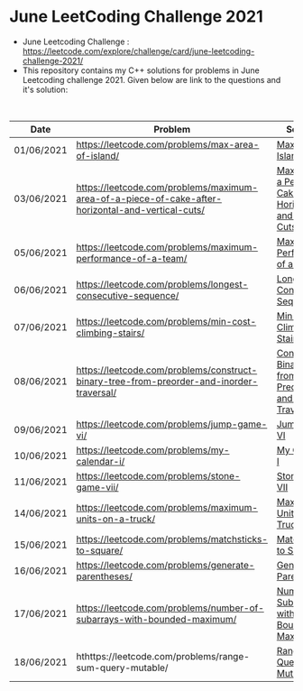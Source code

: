 # June LeetCoding Challenge 2021
* June Leetcoding Challenge : https://leetcode.com/explore/challenge/card/june-leetcoding-challenge-2021/
* This repository contains my C++ solutions for problems in June Leetcoding challenge 2021. Given below are link to the questions and it's solution:
<br />

| Date | Problem | Solution | Difficulty |
| --- | --- | --- | --- |
| 01/06/2021 | https://leetcode.com/problems/max-area-of-island/ | [Max Area of Island](https://github.com/mohammedismailb18/LeetCode/blob/main/June%20LeetCode%20Challenge%202021/01_Max_Area_of_Island.cpp) | ![Medium](https://img.shields.io/badge/Medium-f0ad4e.svg?style=flat) |
| 03/06/2021 | https://leetcode.com/problems/maximum-area-of-a-piece-of-cake-after-horizontal-and-vertical-cuts/ | [Max Area of a Peice of Cake After Horizontal and Vertical Cuts](https://github.com/mohammedismailb18/LeetCode/blob/main/June%20LeetCode%20Challenge%202021/03_Maximum_Area_of_a_Piece_of_Cake_After_Horizontal_and_Vertical_Cuts.cpp) | ![Medium](https://img.shields.io/badge/Medium-f0ad4e.svg?style=flat) |
| 05/06/2021 | https://leetcode.com/problems/maximum-performance-of-a-team/ | [Maximum Performance of a Team](https://github.com/mohammedismailb18/LeetCode/blob/main/June%20LeetCode%20Challenge%202021/05_Maximum_Performance_of_a_Team.cpp) | ![Hard](https://img.shields.io/badge/Hard-d9534f.svg?style=flat) |
| 06/06/2021 | https://leetcode.com/problems/longest-consecutive-sequence/ | [Longest Consecutive Sequence](https://github.com/mohammedismailb18/LeetCode/blob/main/June%20LeetCode%20Challenge%202021/06_Longest_Consecutive_Sequence.cpp) | ![Medium](https://img.shields.io/badge/Medium-f0ad4e.svg?style=flat) |
| 07/06/2021 | https://leetcode.com/problems/min-cost-climbing-stairs/ | [Min Cost Climbing Stairs](https://github.com/mohammedismailb18/LeetCode/blob/main/June%20LeetCode%20Challenge%202021/07_Min_Cost_Climbing_Stairs.cpp) | ![Easy](https://img.shields.io/badge/Easy-5cb85c.svg?style=flat) |
| 08/06/2021 | https://leetcode.com/problems/construct-binary-tree-from-preorder-and-inorder-traversal/ | [Construct Binary Tree from Preorder and Inorder Traversal](https://github.com/mohammedismailb18/LeetCode/blob/main/June%20LeetCode%20Challenge%202021/08_Construct_Binary_Tree_from_Preorder_and_Inorder_Traversal.cpp) | ![Medium](https://img.shields.io/badge/Medium-f0ad4e.svg?style=flat) |
| 09/06/2021 | https://leetcode.com/problems/jump-game-vi/ | [Jump Game VI](https://github.com/mohammedismailb18/LeetCode/blob/main/June%20LeetCode%20Challenge%202021/09_Jump_Game_VI.cpp) | ![Medium](https://img.shields.io/badge/Medium-f0ad4e.svg?style=flat) |
| 10/06/2021 | https://leetcode.com/problems/my-calendar-i/ | [My Calendar I](https://github.com/mohammedismailb18/LeetCode/blob/main/June%20LeetCode%20Challenge%202021/10_My_Calendar_I.cpp) | ![Medium](https://img.shields.io/badge/Medium-f0ad4e.svg?style=flat) |
| 11/06/2021 | https://leetcode.com/problems/stone-game-vii/ | [Stone Game VII](https://github.com/mohammedismailb18/LeetCode/blob/main/June%20LeetCode%20Challenge%202021/11_Stone_Game_VII.cpp) | ![Medium](https://img.shields.io/badge/Medium-f0ad4e.svg?style=flat) |
| 14/06/2021 | https://leetcode.com/problems/maximum-units-on-a-truck/ | [Maximum Units on a Truck](https://github.com/mohammedismailb18/LeetCode/blob/main/June%20LeetCode%20Challenge%202021/14_Maximum_Units_on_a_Truck.cpp) | ![Easy](https://img.shields.io/badge/Easy-5cb85c.svg?style=flat) |
| 15/06/2021 | https://leetcode.com/problems/matchsticks-to-square/ | [Matchsticks to Square](https://github.com/mohammedismailb18/LeetCode/blob/main/June%20LeetCode%20Challenge%202021/15_Matchsticks_to_Square.cpp) | ![Medium](https://img.shields.io/badge/Medium-f0ad4e.svg?style=flat) |
| 16/06/2021 | https://leetcode.com/problems/generate-parentheses/ | [Generate Parentheses](https://github.com/mohammedismailb18/LeetCode/blob/main/June%20LeetCode%20Challenge%202021/16_Generate_Parentheses.cpp) | ![Medium](https://img.shields.io/badge/Medium-f0ad4e.svg?style=flat) |
| 17/06/2021 | https://leetcode.com/problems/number-of-subarrays-with-bounded-maximum/ | [Number of Subarrays with Bounded Maximum](https://github.com/mohammedismailb18/LeetCode/blob/main/June%20LeetCode%20Challenge%202021/17_Number_of_Subarrays_with_Bounded_Maximum.cpp) | ![Medium](https://img.shields.io/badge/Medium-f0ad4e.svg?style=flat) |
| 18/06/2021 | hthttps://leetcode.com/problems/range-sum-query-mutable/ | [Range Sum Query - Mutable](https://github.com/mohammedismailb18/LeetCode/blob/main/June%20LeetCode%20Challenge%202021/18_Range_Sum_Query%20_Mutable.cpp) | ![Medium](https://img.shields.io/badge/Medium-f0ad4e.svg?style=flat) |
